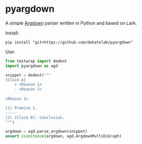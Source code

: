 # pyargdown

A simple [Argdown](https://argdown.org) parser written in Python and based on Lark.

Install:

```
pip install "git+https://github.com/debatelab/pyargdown"
```

Use:

```python
from textwrap import dedent
import pyargdown as agd

snippet = dedent("""
[Claim A]
    + <Reason 1>
    - <Reason 2>
                                
<Reason 1>

(1) Premise 1.
-----
(2) [Claim B]: Conclusion.
""")

argdown = agd.parse_argdown(snippet)
assert isinstance(argdown, agd.ArgdownMultiDiGraph)
```
